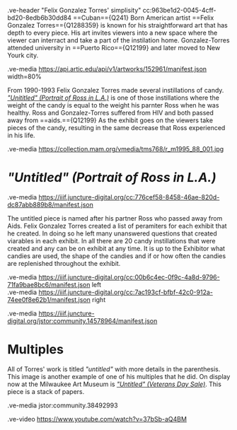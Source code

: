 .ve-header "Felix Gonzalez Torres' simplisity" cc:963be1d2-0045-4cff-bd20-8edb6b30dd84 
==Cuban=={Q241} Born American artist ==Felix Gonzalez Torres=={Q1288359} is known for his straightforward art that has depth to every piece. His art invites viewers into a new space where the viewer can interract and take a part of the instilation home.
Gonzalez-Torres attended university in ==Puerto Rico=={Q12199} and later moved to New Yourk city.

.ve-media https://api.artic.edu/api/v1/artworks/152961/manifest.json width=80%

From 1990-1993 Felix Gonzalez Torres made several instillations of candy. [*"Unititled" (Portrait of Ross in L.A.)*](https://www.artic.edu/artworks/152961/untitled-portrait-of-ross-in-l-a) is one of those instillations where the weight of the candy is equal to the weight his parnter Ross when he was healthy. Ross and Gonzalez-Torres suffered from HIV and both passed away from ==aids.=={Q12199} As the exhibit goes on the viewers take pieces of the candy, resulting in the same decrease that Ross experienced in his life. 

.ve-media https://collection.mam.org/vmedia/tms768/r_m1995_88_001.jpg


# *"Untitled" (Portrait of Ross in L.A.)*

.ve-media  https://iiif.juncture-digital.org/cc:776cef58-8458-46ae-820d-dc87abb889b8/manifest.json 

The untitled piece is named after his partner Ross who passed away from Aids. Felix Gonzalez Torres created a list of peramiters for each exhibit that he created. In doing so he left many unanswered questions that created viarables in each exhibit. In all there are 20 candy instillations that were created and any can be on exhibit at any time. It is up to the Exhibitor what candies are used, the shape of the candies and if or how often the candies are replenished throughout the exhibit.


.ve-media https://iiif.juncture-digital.org/cc:00b6c4ec-0f9c-4a8d-9796-71fa9bae8bc6/manifest.json left  
.ve-media https://iiif.juncture-digital.org/cc:7ac193cf-bfbf-42c0-912a-74ee0f8e62b1/manifest.json right  
      
.ve-media https://iiif.juncture-digital.org/jstor:community.14578964/manifest.json



# Multiples
All of Torres' work is titled *"untitled"* with more details in the parenthesis. This image is another example of one of his multiples that he did. On display now at the Milwaukee Art Museum is [*"Untitled" (Veterans Day Sale)*](https://collection.mam.org/details.php?id=1691). This piece is a stack of papers. 

.ve-media jstor:community.38492993



.ve-video https://www.youtube.com/watch?v=37bSb-aQ4BM 

